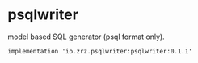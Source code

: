 # psqlwriter


model based SQL generator (psql format only).

```
implementation 'io.zrz.psqlwriter:psqlwriter:0.1.1'
```